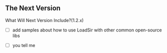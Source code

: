 The Next Version
---

What Will Next Version Include?(1.2.x)

- [ ] add samples about how to use LoadSir with other common open-source libs
- [ ] you tell me




